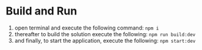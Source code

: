 # Build and Run
1. open terminal and execute the following command: ```npm i```
2. thereafter to build the solution execute the following: ```npm run build:dev```
3. and finally, to start the application, execute the following: ```npm start:dev```
